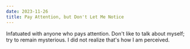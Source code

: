 ```yaml
---
date: 2023-11-26
title: Pay Attention, but Don't Let Me Notice
---
```


Infatuated with anyone who pays attention. Don't like to talk about myself; try to remain mysterious. I did not realize that's how I am perceived.

